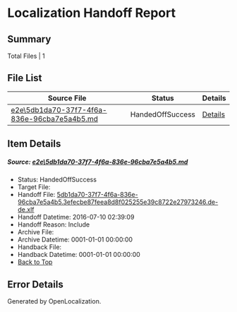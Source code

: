 # <a name='report-top'></a> Localization Handoff Report

## Summary
 Total Files | 1

## File List
 Source File | Status | Details 
 ----------- | ------ | ------- 
 [e2e\5db1da70-37f7-4f6a-836e-96cba7e5a4b5.md](https://github.com/OpenLocalizationTestOrg/oltest/blob/6c4ae679319b19f4d62aac0e9faa7c38435723d4/e2e/5db1da70-37f7-4f6a-836e-96cba7e5a4b5.md) | HandedOffSuccess | [Details](#38344c6312b9aaa76a53e2f7cdbe433e5d0233251)

## Item Details
##### <a name='38344c6312b9aaa76a53e2f7cdbe433e5d0233251'></a> Source: [e2e\5db1da70-37f7-4f6a-836e-96cba7e5a4b5.md](https://github.com/OpenLocalizationTestOrg/oltest/blob/6c4ae679319b19f4d62aac0e9faa7c38435723d4/e2e/5db1da70-37f7-4f6a-836e-96cba7e5a4b5.md)
* Status: HandedOffSuccess
* Target File: 
* Handoff File: [5db1da70-37f7-4f6a-836e-96cba7e5a4b5.3efecbe87feea8d8f025255e39c8722e27973246.de-de.xlf](https://github.com/OpenLocalizationTestOrg/olhandoff-e2e/blob/c98098621aa3dc6e430b33163748561140dee4e7/ol-handoff/OpenLocalizationTestOrg/oltest-dede-fly/ci/ht/5db1da70-37f7-4f6a-836e-96cba7e5a4b5.3efecbe87feea8d8f025255e39c8722e27973246.de-de.xlf)
* Handoff Datetime: 2016-07-10 02:39:09
* Handoff Reason: Include
* Archive File: 
* Archive Datetime: 0001-01-01 00:00:00
* Handback File: 
* Handback Datetime: 0001-01-01 00:00:00
* [Back to Top](#report-top)


## Error Details

Generated by OpenLocalization.
